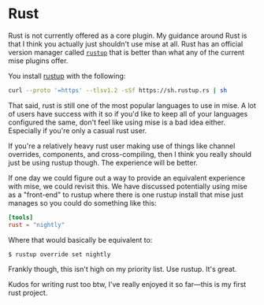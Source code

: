 # Rust

Rust is not currently offered as a core plugin. My guidance around Rust is that
I think you actually just shouldn't use mise at all. Rust has an official version manager called [`rustup`](https://rustup.rs/) that is better than what any of the current mise plugins offer.

You install [rustup](https://rustup.rs/) with the following:

```sh
curl --proto '=https' --tlsv1.2 -sSf https://sh.rustup.rs | sh
```

That said, rust is still one of the most popular languages to use in mise.
A lot of users have success with it so if you'd like to keep all of your
languages configured the same, don't feel like using mise is a bad idea either. Especially if you're only a casual rust user.

If you're a relatively heavy rust user making use of things like channel
overrides, components, and cross-compiling, then I think you really should
just be using rustup though. The experience will be better.

If one day we could figure out a way to provide an equivalent experience with
mise, we could revisit this. We have discussed potentially using mise as a
"front-end" to rustup where there is one rustup install that mise just manages
so you could do something like this:

```toml
[tools]
rust = "nightly"
```


Where that would basically be equivalent to:

```sh
$ rustup override set nightly
```

Frankly though, this isn't high on my priority list. Use rustup. It's great.

Kudos for writing rust too btw, I've really enjoyed it so far—this is my first rust project.
